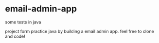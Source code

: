 # email-admin-app
some tests in java

project form practice java by building a email admin app.
feel free to clone and code!

